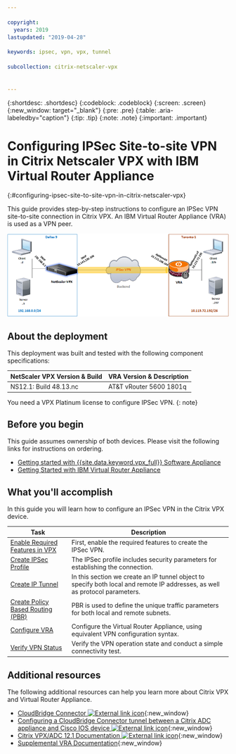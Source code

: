 ```yaml
---

copyright:
  years: 2019
lastupdated: "2019-04-28"

keywords: ipsec, vpn, vpx, tunnel

subcollection: citrix-netscaler-vpx


---
```


{:shortdesc: .shortdesc}
{:codeblock: .codeblock}
{:screen: .screen}
{:new_window: target="_blank"}
{:pre: .pre}
{:table: .aria-labeledby="caption"}
{:tip: .tip}
{:note: .note}
{:important: .important}

# Configuring IPSec Site-to-site VPN in Citrix Netscaler VPX with IBM Virtual Router Appliance
{:#configuring-ipsec-site-to-site-vpn-in-citrix-netscaler-vpx}

This guide provides step-by-step instructions to configure an IPSec VPN site-to-site connection in Citrix VPX. An IBM Virtual Router Appliance (VRA) is used as a VPN peer.

<img src="images/ipsec1.png" alt="drawing" style="width: 600px;"/>

## About the deployment
This deployment was built and tested with the following component specifications:

| NetScaler VPX Version & Build	| VRA Version & Description |
| ------------- | ------------- |
| NS12.1: Build 48.13.nc | AT&T vRouter 5600 1801q |

You need a VPX Platinum license to configure IPSec VPN.
{: note}

## Before you begin

This guide assumes ownership of both devices. Please visit the following links for instructions on ordering.

-	[Getting started with {{site.data.keyword.vpx_full}} Software Appliance](/docs/infrastructure/citrix-netscaler-vpx?topic=citrix-netscaler-vpx-getting-started)
-	[Getting Started with IBM Virtual Router Appliance](/docs/infrastructure/virtual-router-appliance?topic=virtual-router-appliance-getting-started)

## What you'll accomplish

In this guide you will learn how to configure an IPSec VPN in the Citrix VPX device.

Task  | Description
------------- | -------------
[Enable Required Features in VPX](/docs/infrastructure/citrix-netscaler-vpx?topic=citrix-netscaler-vpx-enable-required-features-in-vpx) | First, enable the required features to create the IPSec VPN.
[Create IPSec Profile](/docs/infrastructure/citrix-netscaler-vpx?topic=citrix-netscaler-vpx-creating-ipsec-profile) | The IPSec profile includes security parameters for establishing the connection.
[Create IP Tunnel](/docs/infrastructure/citrix-netscaler-vpx?topic=citrix-netscaler-vpx-creating-ip-tunnel) | In this section we create an IP tunnel object to specify both local and remote IP addresses, as well as protocol parameters.
[Create Policy Based Routing (PBR)](/docs/infrastructure/citrix-netscaler-vpx?topic=citrix-netscaler-vpx-creating-policy-based-routing) | PBR is used to define the unique traffic parameters for both local and remote subnets.
[Configure VRA](/docs/infrastructure/citrix-netscaler-vpx?topic=citrix-netscaler-vpx-configuring-vra) | Configure the Virtual Router Appliance, using equivalent VPN configuration syntax.
[Verify VPN Status](/docs/infrastructure/citrix-netscaler-vpx?topic=citrix-netscaler-vpx-verifying-vpn-tunnel-connection) | Verify the VPN operation state and conduct a simple connectivity test.

## Additional resources
The following additional resources can help you learn more about Citrix VPX and Virtual Router Appliance.

* [CloudBridge Connector ![External link icon](../../icons/launch-glyph.svg "External link icon")](https://docs.citrix.com/en-us/citrix-adc/12-1/system/cloudbridge-connector-introduction.html){:new_window}
* [Configuring a CloudBridge Connector tunnel between a Citrix ADC appliance and Cisco IOS device ![External link icon](../../icons/launch-glyph.svg "External link icon")](https://docs.citrix.com/en-us/citrix-adc/12-1/system/cloudbridge-connector-introduction/cloudbridge-connector-tunnel-cisco.html){:new_window}
* [Citrix VPX/ADC 12.1 Documentation ![External link icon](../../icons/launch-glyph.svg "External link icon")](https://docs.citrix.com/en-us/citrix-adc/12-1){:new_window}
* [Supplemental VRA Documentation](/docs/infrastructure/virtual-router-appliance/vra-docs.html#supplemental-vra-documentation){:new_window}
